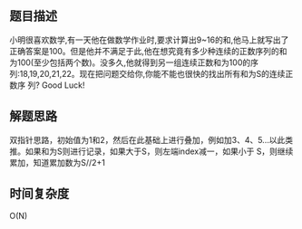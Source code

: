 ## 题目描述
小明很喜欢数学,有一天他在做数学作业时,要求计算出9~16的和,他马上就写出了正确答案是100。但是他并不满足于此,他在想究竟有多少种连续的正数序列的和
为100(至少包括两个数)。没多久,他就得到另一组连续正数和为100的序列:18,19,20,21,22。现在把问题交给你,你能不能也很快的找出所有和为S的连续正数序
列? Good Luck!

## 解题思路
双指针思路，初始值为1和2，然后在此基础上进行叠加，例如加3、4、5...以此类推。如果和为S则进行记录，如果大于S，则左端index减一，如果小于
S，则继续累加，知道累加数为S//2+1

## 时间复杂度
O(N)
